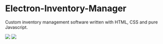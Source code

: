# Electron-Inventory-Manager

Custom inventory management software written with HTML, CSS and pure Javascript.

<img src='https://github.com/hendscot/Electron-Inventory-Manager/blob/master/ic.png'></img>
<img src='https://github.com/hendscot/Electron-Inventory-Manager/blob/master/ic2.png'></img>
